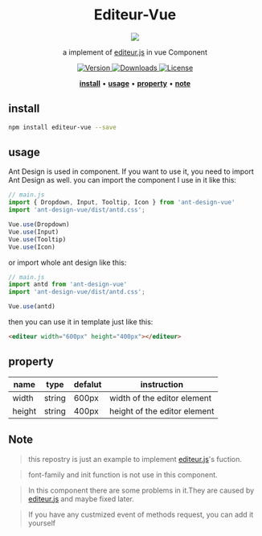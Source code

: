 <h1 align="center">
  <a>Editeur-Vue</a>
</h1>

<div align=center><img src="https://i0.hdslb.com/bfs/album/3f3c621dd9990b1a1506c5b2b01295136ff8d2f2.png@518w_1e_1c.png"/></div>

<p align="center">a implement of <a href="https://github.com/jiangheng90/editeur.js">editeur.js</a> in vue Component</p>

<p align="center">
  <a href="https://npmjs.com/package/editeur-vue" title="Version">
    <img src="https://img.shields.io/npm/v/editeur-vue.svg" alt="Version">
  </a>
  <a href="https://npmjs.com/package/editeurjs" title="Downloads">
    <img src="https://img.shields.io/npm/dm/editeur-vue.svg" alt="Downloads">
  </a>
    <a href="https://www.mit-license.org/" title="License">
    <img src="https://img.shields.io/npm/l/editeurjs.svg" alt="License">
  </a>
</p>

<p align="center">
  <a href="#install"><strong>install</strong></a>
  &#x2022;
  <a href="#usage"><strong>usage</strong></a>
  &#x2022;
  <a href="#property"><strong>property</strong></a>
    &#x2022;
  <a href="#note"><strong>note</strong></a>
</p>

## install
```Bash
npm install editeur-vue --save
```

## usage
Ant Design is used in component. If you want to use it, you need to import Ant Design as well. you can import the component I use in it like this:
```Javascript
// main.js
import { Dropdown, Input, Tooltip, Icon } from 'ant-design-vue'
import 'ant-design-vue/dist/antd.css';

Vue.use(Dropdown)
Vue.use(Input)
Vue.use(Tooltip)
Vue.use(Icon)
```
or import whole ant design like this: 
```Javascript
// main.js
import antd from 'ant-design-vue'
import 'ant-design-vue/dist/antd.css';

Vue.use(antd)
```

then you can use it in template just like this:
```HTML
<editeur width="600px" height="400px"></editeur>
```

## property
|name|type|defalut|instruction|
|----|----|----|----|
|width|string|600px|width of the editor element|
|height|string|400px|height of the editor element|


## Note

  >this repostry is just an example to implement <a href="https://github.com/jiangheng90/editeur.js">editeur.js</a>'s fuction.

  >font-family and init function is not use in this component.

  >In this component there are some problems in it.They are caused by <a href="https://github.com/jiangheng90/editeur.js">editeur.js</a> and maybe fixed later.

  >If you have any custmized event of methods request, you can add it yourself
